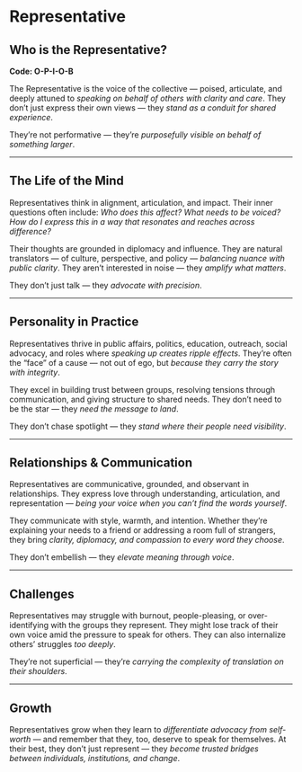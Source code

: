 # Representative
## Who is the Representative?
**Code: O-P-I-O-B**

The Representative is the voice of the collective — poised, articulate, and deeply attuned to *speaking on behalf of others with clarity and care*. They don’t just express their own views — they *stand as a conduit for shared experience*.

They’re not performative — they’re *purposefully visible on behalf of something larger*.

---

## The Life of the Mind

Representatives think in alignment, articulation, and impact. Their inner questions often include: *Who does this affect? What needs to be voiced? How do I express this in a way that resonates and reaches across difference?*

Their thoughts are grounded in diplomacy and influence. They are natural translators — of culture, perspective, and policy — *balancing nuance with public clarity*. They aren’t interested in noise — they *amplify what matters*.

They don’t just talk — they *advocate with precision*.

---

## Personality in Practice

Representatives thrive in public affairs, politics, education, outreach, social advocacy, and roles where *speaking up creates ripple effects*. They’re often the “face” of a cause — not out of ego, but *because they carry the story with integrity*.

They excel in building trust between groups, resolving tensions through communication, and giving structure to shared needs. They don’t need to be the star — they *need the message to land*.

They don’t chase spotlight — they *stand where their people need visibility*.

---

## Relationships & Communication

Representatives are communicative, grounded, and observant in relationships. They express love through understanding, articulation, and representation — *being your voice when you can’t find the words yourself*.

They communicate with style, warmth, and intention. Whether they’re explaining your needs to a friend or addressing a room full of strangers, they bring *clarity, diplomacy, and compassion to every word they choose*.

They don’t embellish — they *elevate meaning through voice*.

---

## Challenges

Representatives may struggle with burnout, people-pleasing, or over-identifying with the groups they represent. They might lose track of their own voice amid the pressure to speak for others. They can also internalize others’ struggles *too deeply*.

They’re not superficial — they’re *carrying the complexity of translation on their shoulders*.

---

## Growth

Representatives grow when they learn to *differentiate advocacy from self-worth* — and remember that they, too, deserve to speak for themselves. At their best, they don’t just represent — they *become trusted bridges between individuals, institutions, and change*.
